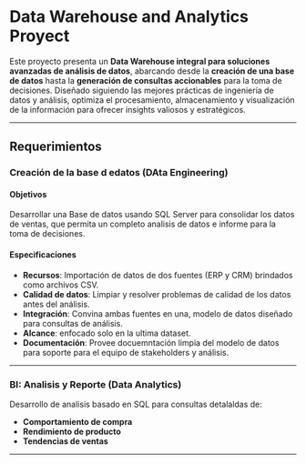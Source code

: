 # Data Warehouse and Analytics Proyect

Este proyecto presenta un **Data Warehouse integral para soluciones avanzadas de análisis de datos**, abarcando desde la **creación de una base de datos** hasta la **generación de consultas accionables** para la toma de decisiones. Diseñado siguiendo las mejores prácticas de ingeniería de datos y análisis, optimiza el procesamiento, almacenamiento y visualización de la información para ofrecer insights valiosos y estratégicos.

---

## Requerimientos

### Creación de la base d edatos (DAta Engineering)

#### Objetivos
Desarrollar una Base de datos usando SQL Server para consolidar los datos de ventas, que permita un completo analisis de datos e informe para la toma de decisiones.

#### Especificaciones
- **Recursos**: Importación de datos de dos fuentes (ERP y CRM) brindados como archivos CSV.
- **Calidad de datos**: Limpiar y resolver problemas de calidad de los datos antes del análisis.
- **Integración**: Convina ambas fuentes en una, modelo de datos diseñado para consultas de análisis. 
- **Alcance**: enfocado solo en la ultima dataset.
- **Documentación**: Provee docuemntación limpia del modelo de datos para soporte para el equipo de stakeholders y análisis.

---

### BI: Analisis y Reporte (Data Analytics)
Desarrollo de analisis basado en SQL para consultas detalaldas de:
- **Comportamiento de compra**
- **Rendimiento de producto**
- **Tendencias de ventas**

---
